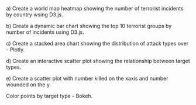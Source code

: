 
a) Create a world map heatmap showing the number of terrorist incidents by country wsing D3.js.


b) Create a dynamic bar chart showing the top 10 terrorist groups by number of incidents using D3.js.


c) Create a stacked area chart showing the distribution of attack types over - Plotly.


d) Create an interactive scatter plot showing the relationship between target types.


e) Create a scatter plot with number killed on the xaxis and number wounded on the y

Color points by target type - Bokeh.

